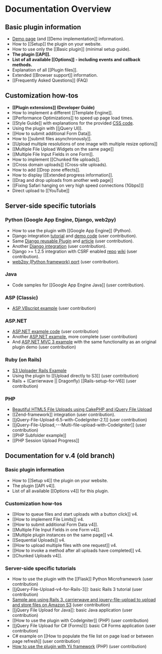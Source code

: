 # Documentation Overview

## Basic plugin information
* [Demo page](http://blueimp.github.com/jQuery-File-Upload/) (and [[Demo implementation]] information).
* How to [[Setup]] the plugin on your website.
* How to use only the [[Basic plugin]] (minimal setup guide).
* **The plugin [[API]].**
* **List of all available [[Options]] - including events and callback methods.**
* Explanation of all [[Plugin files]].
* Extended [[Browser support]] information.
* [[Frequently Asked Questions]] (FAQ)

## Customization how-tos
* **[[Plugin extensions]] (Developer Guide)**
* How to implement a different [[Template Engine]].
* [[Performance Optimizations]] to speed up page load times.
* [[Style Guide]] with explanations for the provided [CSS code](https://github.com/blueimp/jQuery-File-Upload/blob/master/css/jquery.fileupload-ui.css).
* Using the plugin with [[jQuery UI]].
* [[How to submit additional Form Data]].
* How to [[submit files asynchronously]].
* [[Upload multiple resolutions of one image with multiple resize options]]
* [[Multiple File Upload Widgets on the same page]]
* [[Multiple File Input Fields in one Form]].
* How to implement [[Chunked file uploads]].
* [[Cross domain uploads]] (Cross-site uploads).
* How to add [[Drop zone effects]].
* How to display [[Extended progress information]].
* [[Drag and drop uploads from another web page]]
* [[Fixing Safari hanging on very high speed connections (1Gbps)]]
* Direct upload to [[YouTube]]

## Server-side specific tutorials

### Python (Google App Engine, Django, web2py)
* How to use the plugin with [[Google App Engine]] (Python).
* Django integration [tutorial](http://garmoncheg.blogspot.com/2011/07/django-creating-multi-upload-form.html) and [demo code](https://github.com/garmoncheg/django_multiuploader_demo) (user contribution).
* Same [Django reusable Plugin](https://github.com/garmoncheg/django_multiuploader) and [article](http://garmoncheg.blogspot.com/2011/07/django-beautiful-multiple-files-upload.html) (user contribution).
* Another [Django integration](https://github.com/sigurdga/django-jquery-file-upload) (user contribution).
* Django >= 1.2.5 integration with CSRF enabled [repo](https://github.com/miki725/Django-jQuery-File-Uploader-Integration-demo) [wiki](https://github.com/miki725/Django-jQuery-File-Uploader-Integration-demo/wiki) (user contribution).
* [web2py (Python framework) port](https://github.com/hellais/jQuery-File-Upload) (user contribution).

### Java
* Code samples for [[Google App Engine Java]] (user contribution).

### ASP (Classic)
* [ASP VBscript example](https://github.com/blueimp/jQuery-File-Upload/wiki/Classic-ASP) (user contribution)

### ASP.NET
* [ASP.NET example code](https://github.com/blueimp/jQuery-File-Upload/wiki/Complete-code-example-using-blueimp-jQuery-file-upload-control-in-Asp.Net.) (user contribution)
* Another [ASP.NET example](https://github.com/i-e-b/jQueryFileUpload.Net), more complete (user contribution)
* And [ASP.NET MVC 3 example](https://github.com/maxpavlov/jQuery-File-Upload.MVC3) with the same functionality as an original plugin demo (user contribution)

### Ruby (on Rails)
* [S3 Uploader Rails Example](https://github.com/ncri/s3_uploader_example)
* Using the plugin to [[Upload directly to S3]] (user contribution)
* Rails + (Carrierwave || Dragonfly) [[Rails-setup-for-V6]] (user contribution)

### PHP
* [Beautiful HTML5 File Uploads using CakePHP and jQuery File Upload](http://blog.creativeideal.net/cakephp/beautiful-html5-file-uploads-using-cakephp-and-jquery)
* [[Zend-framework]] integration (user contribution).
* [[jQuery-File-Upload-6.5-with-CodeIgniter-2.1]] (user contribution)
* [[jQuery-File-Upload,---Multi-file-upload-with-CodeIgniter]] (user contribution)
* [[PHP Subfolder example]]
* [[PHP Session Upload Progress]]

## Documentation for v.4 (old branch)

### Basic plugin information
* How to [[Setup v4]] the plugin on your website.
* The plugin [[API v4]].
* List of all available [[Options v4]] for this plugin.

### Customization how-tos
* [[How to queue files and start uploads with a button click]] v4.
* [[How to implement File Limits]] v4.
* [[How to submit additional Form Data v4]].
* [[Multiple File Input Fields in one Form v4]].
* [[Multiple plugin instances on the same page]] v4.
* [[Sequential Uploads]] v4.
* [[How to upload multiple files with one request]] v4.
* [[How to invoke a method after all uploads have completed]] v4.
* [[Chunked Uploads v4]].

### Server-side specific tutorials
* How to use the plugin with the [[Flask]] Python Microframework (user contribution)
* [[jQuery-File-Upload-v4-for-Rails-3]]: basic Rails 3 tutorial (user contribution)
* [Sample app using Rails 3, carrierwave and jquery-file-upload to upload and store files on Amazon S3](https://github.com/yortz/carrierwave_jquery_file_upload) (user contribution)
* [[jQuery File Upload for Java]]: basic Java application (user contribution)
* [[How to use the plugin with CodeIgniter]] (PHP) (user contribution)
* [[jQuery File Upload for C# (Forms)]]: basic C# Forms application (user contribution)
* C# example on [[How to populate the file list on page load or between page refresh]] (user contribution)
* [How to use the plugin with Yii framework](http://www.yiiframework.com/extension/xupload/) (PHP) (user contribution)